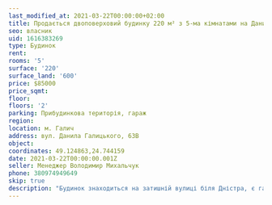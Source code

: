 ```yaml
---
last_modified_at: 2021-03-22T00:00:00+02:00
title: Продається двоповерховий будинку 220 м² з 5-ма кімнатами на Данила Галицькій
seo: власник
uid: 1616383269
type: Будинок
rent:
rooms: '5'
surface: '220'
surface_land: '600'
price: $85000
price_sqmt:
floor:
floors: '2'
parking: Прибудинкова територія, гараж
region:
location: м. Галич
address: вул. Данила Галицького, 63В
object:
coordinates: 49.124863,24.744159
date: 2021-03-22T00:00:00.001Z
seller: Менеджер Володимир Михальчук
phone: 380974949649
skip: true
description: "Будинок знаходиться на затишній вулиці біля Дністра, є гараж, підвал на всю площу будинку, літня кухня з господарськими приміщеннями та підвалом, сад, повністю зроблений дизайнерський благоустрій подвір’я, дитяча площадка, озерце, будинок огорожено, добротні в’їзні ворота"
---
```

